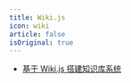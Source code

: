 ```yaml
---
title: Wiki.js
icon: wiki
article: false
isOriginal: true
---
```


* [基于 Wiki.js 搭建知识库系统](wiki_start.md)